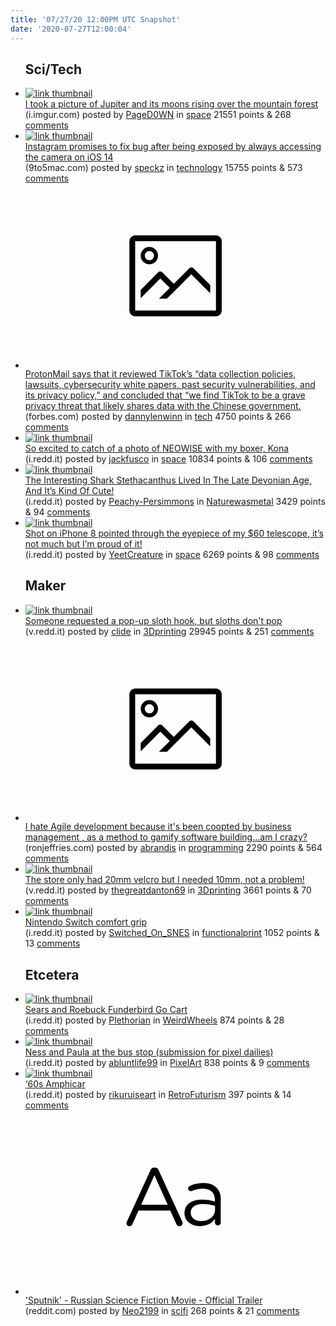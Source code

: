 ```yaml
---
title: '07/27/20 12:00PM UTC Snapshot'
date: '2020-07-27T12:00:04'
---
```

<ul>
<h2>Sci/Tech</h2>

<li><a href='https://i.imgur.com/jQZANqp.jpg'><img src='https://b.thumbs.redditmedia.com/cCV8ln78iu18HFPXNVk30A91shOmj-Y253DEXq1uDmk.jpg' alt='link thumbnail'></a><div><div class='linkTitle'><a href='https://i.imgur.com/jQZANqp.jpg'>I took a picture of Jupiter and its moons rising over the mountain forest</a></div>(i.imgur.com) posted by <a href='https://www.reddit.com/user/PageD0WN'>PageD0WN</a> in <a href='https://www.reddit.com/r/space'>space</a> 21551 points & 268 <a href='https://www.reddit.com/r/space/comments/hy9ueg/i_took_a_picture_of_jupiter_and_its_moons_rising/'>comments</a></div></li>

<li><a href='https://9to5mac.com/2020/07/25/instagram-promises-to-fix-bug-after-being-exposed-by-always-accessing-the-camera-on-ios-14/'><img src='https://a.thumbs.redditmedia.com/LNxFMFAkDfn1hL7bEnsc12DTLr-JsFBfDzYIG2znt94.jpg' alt='link thumbnail'></a><div><div class='linkTitle'><a href='https://9to5mac.com/2020/07/25/instagram-promises-to-fix-bug-after-being-exposed-by-always-accessing-the-camera-on-ios-14/'>Instagram promises to fix bug after being exposed by always accessing the camera on iOS 14</a></div>(9to5mac.com) posted by <a href='https://www.reddit.com/user/speckz'>speckz</a> in <a href='https://www.reddit.com/r/technology'>technology</a> 15755 points & 573 <a href='https://www.reddit.com/r/technology/comments/hyajps/instagram_promises_to_fix_bug_after_being_exposed/'>comments</a></div></li>

<li><a href='https://www.forbes.com/sites/zakdoffman/2020/07/25/beware-tiktok-really-is-spying-on-you-new-security-report-update-trump-pompeo-china-warning/#8248e1140148'><svg version='1.1' viewBox='-34 -14 104 64' preserveAspectRatio='xMidYMid meet' xmlns='http://www.w3.org/2000/svg' xmlns:xlink='http://www.w3.org/1999/xlink'>
    <title>link thumbnail</title>
    <path d='M32,4H4A2,2,0,0,0,2,6V30a2,2,0,0,0,2,2H32a2,2,0,0,0,2-2V6A2,2,0,0,0,32,4ZM4,30V6H32V30Z'></path>
    <path d='M8.92,14a3,3,0,1,0-3-3A3,3,0,0,0,8.92,14Zm0-4.6A1.6,1.6,0,1,1,7.33,11,1.6,1.6,0,0,1,8.92,9.41Z'></path>
    <path d='M22.78,15.37l-5.4,5.4-4-4a1,1,0,0,0-1.41,0L5.92,22.9v2.83l6.79-6.79L16,22.18l-3.75,3.75H15l8.45-8.45L30,24V21.18l-5.81-5.81A1,1,0,0,0,22.78,15.37Z'></path>
    </svg></a><div><div class='linkTitle'><a href='https://www.forbes.com/sites/zakdoffman/2020/07/25/beware-tiktok-really-is-spying-on-you-new-security-report-update-trump-pompeo-china-warning/#8248e1140148'>ProtonMail says that it reviewed TikTok’s “data collection policies, lawsuits, cybersecurity white papers, past security vulnerabilities, and its privacy policy,” and concluded that “we find TikTok to be a grave privacy threat that likely shares data with the Chinese government.</a></div>(forbes.com) posted by <a href='https://www.reddit.com/user/dannylenwinn'>dannylenwinn</a> in <a href='https://www.reddit.com/r/tech'>tech</a> 4750 points & 266 <a href='https://www.reddit.com/r/tech/comments/hy8z71/protonmail_says_that_it_reviewed_tiktoks_data/'>comments</a></div></li>

<li><a href='https://i.redd.it/rvb1i91k2ad51.jpg'><img src='https://a.thumbs.redditmedia.com/lmU9js1b5FZfx_X-_mQasFYn6HcqCKCqHomV1po-ia4.jpg' alt='link thumbnail'></a><div><div class='linkTitle'><a href='https://i.redd.it/rvb1i91k2ad51.jpg'>So excited to catch of a photo of NEOWISE with my boxer, Kona</a></div>(i.redd.it) posted by <a href='https://www.reddit.com/user/jackfusco'>jackfusco</a> in <a href='https://www.reddit.com/r/space'>space</a> 10834 points & 106 <a href='https://www.reddit.com/r/space/comments/hyg7zi/so_excited_to_catch_of_a_photo_of_neowise_with_my/'>comments</a></div></li>

<li><a href='https://i.redd.it/96np5elcq9d51.jpg'><img src='https://b.thumbs.redditmedia.com/MJONZLjfVLsebHQpID-_7o0GIBkdtLKSsD8YLpaDA5A.jpg' alt='link thumbnail'></a><div><div class='linkTitle'><a href='https://i.redd.it/96np5elcq9d51.jpg'>The Interesting Shark Stethacanthus Lived In The Late Devonian Age, And It’s Kind Of Cute!</a></div>(i.redd.it) posted by <a href='https://www.reddit.com/user/Peachy-Persimmons'>Peachy-Persimmons</a> in <a href='https://www.reddit.com/r/Naturewasmetal'>Naturewasmetal</a> 3429 points & 94 <a href='https://www.reddit.com/r/Naturewasmetal/comments/hyf1ak/the_interesting_shark_stethacanthus_lived_in_the/'>comments</a></div></li>

<li><a href='https://i.redd.it/iasv3o19m8d51.jpg'><img src='https://b.thumbs.redditmedia.com/SDcdFiVwhYmBH3zqiK6w3Hvf9TSGD3uhti1O37HC6sU.jpg' alt='link thumbnail'></a><div><div class='linkTitle'><a href='https://i.redd.it/iasv3o19m8d51.jpg'>Shot on iPhone 8 pointed through the eyepiece of my $60 telescope, it’s not much but I’m proud of it!</a></div>(i.redd.it) posted by <a href='https://www.reddit.com/user/YeetCreature'>YeetCreature</a> in <a href='https://www.reddit.com/r/space'>space</a> 6269 points & 98 <a href='https://www.reddit.com/r/space/comments/hyazgw/shot_on_iphone_8_pointed_through_the_eyepiece_of/'>comments</a></div></li>

<h2>Maker</h2>

<li><a href='https://v.redd.it/crdtkvz5pbd51'><img src='https://a.thumbs.redditmedia.com/tPRa93IhUrYOn-lP84SPhHcQ8Ty94d5_pZCD-bxmGt0.jpg' alt='link thumbnail'></a><div><div class='linkTitle'><a href='https://v.redd.it/crdtkvz5pbd51'>Someone requested a pop-up sloth hook, but sloths don't pop</a></div>(v.redd.it) posted by <a href='https://www.reddit.com/user/clide'>clide</a> in <a href='https://www.reddit.com/r/3Dprinting'>3Dprinting</a> 29945 points & 251 <a href='https://www.reddit.com/r/3Dprinting/comments/hyl9j0/someone_requested_a_popup_sloth_hook_but_sloths/'>comments</a></div></li>

<li><a href='https://ronjeffries.com/articles/018-01ff/abandon-1/'><svg version='1.1' viewBox='-34 -14 104 64' preserveAspectRatio='xMidYMid meet' xmlns='http://www.w3.org/2000/svg' xmlns:xlink='http://www.w3.org/1999/xlink'>
    <title>link thumbnail</title>
    <path d='M32,4H4A2,2,0,0,0,2,6V30a2,2,0,0,0,2,2H32a2,2,0,0,0,2-2V6A2,2,0,0,0,32,4ZM4,30V6H32V30Z'></path>
    <path d='M8.92,14a3,3,0,1,0-3-3A3,3,0,0,0,8.92,14Zm0-4.6A1.6,1.6,0,1,1,7.33,11,1.6,1.6,0,0,1,8.92,9.41Z'></path>
    <path d='M22.78,15.37l-5.4,5.4-4-4a1,1,0,0,0-1.41,0L5.92,22.9v2.83l6.79-6.79L16,22.18l-3.75,3.75H15l8.45-8.45L30,24V21.18l-5.81-5.81A1,1,0,0,0,22.78,15.37Z'></path>
    </svg></a><div><div class='linkTitle'><a href='https://ronjeffries.com/articles/018-01ff/abandon-1/'>I hate Agile development because it's been coopted by business management , as a method to gamify software building...am I crazy?</a></div>(ronjeffries.com) posted by <a href='https://www.reddit.com/user/abrandis'>abrandis</a> in <a href='https://www.reddit.com/r/programming'>programming</a> 2290 points & 564 <a href='https://www.reddit.com/r/programming/comments/hygojk/i_hate_agile_development_because_its_been_coopted/'>comments</a></div></li>

<li><a href='https://v.redd.it/8hoi16jpr8d51'><img src='https://a.thumbs.redditmedia.com/qIQP3ot26LUqvsRfSrTIl7SLCAXClJzeV8CeUaI_rC0.jpg' alt='link thumbnail'></a><div><div class='linkTitle'><a href='https://v.redd.it/8hoi16jpr8d51'>The store only had 20mm velcro but I needed 10mm, not a problem!</a></div>(v.redd.it) posted by <a href='https://www.reddit.com/user/thegreatdanton69'>thegreatdanton69</a> in <a href='https://www.reddit.com/r/3Dprinting'>3Dprinting</a> 3661 points & 70 <a href='https://www.reddit.com/r/3Dprinting/comments/hybjwu/the_store_only_had_20mm_velcro_but_i_needed_10mm/'>comments</a></div></li>

<li><a href='https://i.redd.it/ddhc1j89oad51.jpg'><img src='https://b.thumbs.redditmedia.com/Z50GJTnrgeYzSxQyKc5TgvDoV-fIyQEFrJ7kN53qOpI.jpg' alt='link thumbnail'></a><div><div class='linkTitle'><a href='https://i.redd.it/ddhc1j89oad51.jpg'>Nintendo Switch comfort grip</a></div>(i.redd.it) posted by <a href='https://www.reddit.com/user/Switched_On_SNES'>Switched_On_SNES</a> in <a href='https://www.reddit.com/r/functionalprint'>functionalprint</a> 1052 points & 13 <a href='https://www.reddit.com/r/functionalprint/comments/hyi4hk/nintendo_switch_comfort_grip/'>comments</a></div></li>

<h2>Etcetera</h2>

<li><a href='https://i.redd.it/ingaupantad51.jpg'><img src='https://b.thumbs.redditmedia.com/8QFjgT32A6qzaHvkH2nvEVb68todwAmBl4FolreVdNo.jpg' alt='link thumbnail'></a><div><div class='linkTitle'><a href='https://i.redd.it/ingaupantad51.jpg'>Sears and Roebuck Funderbird Go Cart</a></div>(i.redd.it) posted by <a href='https://www.reddit.com/user/Plethorian'>Plethorian</a> in <a href='https://www.reddit.com/r/WeirdWheels'>WeirdWheels</a> 874 points & 28 <a href='https://www.reddit.com/r/WeirdWheels/comments/hyim07/sears_and_roebuck_funderbird_go_cart/'>comments</a></div></li>

<li><a href='https://i.redd.it/ks3aeyulgbd51.png'><img src='https://b.thumbs.redditmedia.com/-bUJK73kkB3hlvkJ9_prLKRr9Vi7MPqixYmDf5mcWtA.jpg' alt='link thumbnail'></a><div><div class='linkTitle'><a href='https://i.redd.it/ks3aeyulgbd51.png'>Ness and Paula at the bus stop (submission for pixel dailies)</a></div>(i.redd.it) posted by <a href='https://www.reddit.com/user/abluntlife99'>abluntlife99</a> in <a href='https://www.reddit.com/r/PixelArt'>PixelArt</a> 838 points & 9 <a href='https://www.reddit.com/r/PixelArt/comments/hykhot/ness_and_paula_at_the_bus_stop_submission_for/'>comments</a></div></li>

<li><a href='https://i.redd.it/vx58yiz0r7d51.jpg'><img src='https://a.thumbs.redditmedia.com/Hv7Y_OUb2pRwQeHVcMfm-GTvNN-LjuUEBWEIkGAwvD4.jpg' alt='link thumbnail'></a><div><div class='linkTitle'><a href='https://i.redd.it/vx58yiz0r7d51.jpg'>‘60s Amphicar</a></div>(i.redd.it) posted by <a href='https://www.reddit.com/user/rikuruiseart'>rikuruiseart</a> in <a href='https://www.reddit.com/r/RetroFuturism'>RetroFuturism</a> 397 points & 14 <a href='https://www.reddit.com/r/RetroFuturism/comments/hyd5vd/60s_amphicar/'>comments</a></div></li>

<li><a href='https://www.reddit.com/r/scifi/comments/hya4xk/sputnik_russian_science_fiction_movie_official/'><svg version='1.1' viewBox='-34 -12 104 64' preserveAspectRatio='xMidYMid slice' xmlns='http://www.w3.org/2000/svg' xmlns:xlink='http://www.w3.org/1999/xlink'>
    <title>text link thumbnail</title>
    <path d='M12.19,8.84a1.45,1.45,0,0,0-1.4-1h-.12a1.46,1.46,0,0,0-1.42,1L1.14,26.56a1.29,1.29,0,0,0-.14.59,1,1,0,0,0,1,1,1.12,1.12,0,0,0,1.08-.77l2.08-4.65h11l2.08,4.59a1.24,1.24,0,0,0,1.12.83,1.08,1.08,0,0,0,1.08-1.08,1.64,1.64,0,0,0-.14-.57ZM6.08,20.71l4.59-10.22,4.6,10.22Z'>
    </path>
    <path d='M32.24,14.78A6.35,6.35,0,0,0,27.6,13.2a11.36,11.36,0,0,0-4.7,1,1,1,0,0,0-.58.89,1,1,0,0,0,.94.92,1.23,1.23,0,0,0,.39-.08,8.87,8.87,0,0,1,3.72-.81c2.7,0,4.28,1.33,4.28,3.92v.5a15.29,15.29,0,0,0-4.42-.61c-3.64,0-6.14,1.61-6.14,4.64v.05c0,2.95,2.7,4.48,5.37,4.48a6.29,6.29,0,0,0,5.19-2.48V26.9a1,1,0,0,0,1,1,1,1,0,0,0,1-1.06V19A5.71,5.71,0,0,0,32.24,14.78Zm-.56,7.7c0,2.28-2.17,3.89-4.81,3.89-1.94,0-3.61-1.06-3.61-2.86v-.06c0-1.8,1.5-3,4.2-3a15.2,15.2,0,0,1,4.22.61Z'>
    </path>
    </svg></a><div><div class='linkTitle'><a href='https://www.reddit.com/r/scifi/comments/hya4xk/sputnik_russian_science_fiction_movie_official/'>'Sputnik' - Russian Science Fiction Movie - Official Trailer</a></div>(reddit.com) posted by <a href='https://www.reddit.com/user/Neo2199'>Neo2199</a> in <a href='https://www.reddit.com/r/scifi'>scifi</a> 268 points & 21 <a href='https://www.reddit.com/r/scifi/comments/hya4xk/sputnik_russian_science_fiction_movie_official/'>comments</a></div></li>

</ul>
